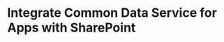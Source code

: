 # Integrate Common Data Service for Apps with SharePoint

<!-- https://docs.microsoft.com/en-us/dynamics365/customer-engagement/developer/integration-dev/integrate-sharepoint -->